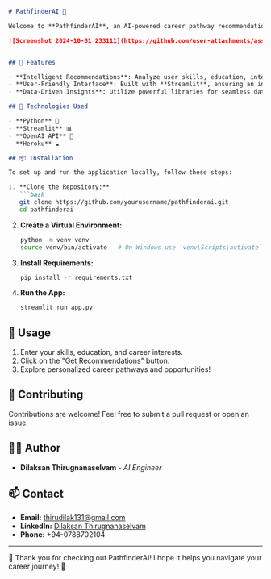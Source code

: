 ```markdown
# PathfinderAI 🌟

Welcome to **PathfinderAI**, an AI-powered career pathway recommendation tool designed to guide users in exploring personalized career opportunities!

![Screenshot 2024-10-01 233111](https://github.com/user-attachments/assets/9e80250c-801e-4cd5-a7cc-0b6de64a90bb)


## 🚀 Features

- **Intelligent Recommendations**: Analyze user skills, education, interests, and career goals to provide tailored pathways and opportunities.
- **User-Friendly Interface**: Built with **Streamlit**, ensuring an interactive and engaging experience.
- **Data-Driven Insights**: Utilize powerful libraries for seamless data processing and analysis.

## 🔧 Technologies Used

- **Python** 🐍
- **Streamlit** 📊
- **OpenAI API** 🤖
- **Heroku** ☁️

## 📦 Installation

To set up and run the application locally, follow these steps:

1. **Clone the Repository:**
   ```bash
   git clone https://github.com/yourusername/pathfinderai.git
   cd pathfinderai
   ```

2. **Create a Virtual Environment:**
   ```bash
   python -m venv venv
   source venv/bin/activate   # On Windows use `venv\Scripts\activate`
   ```

3. **Install Requirements:**
   ```bash
   pip install -r requirements.txt
   ```

4. **Run the App:**
   ```bash
   streamlit run app.py
   ```

## 📄 Usage

1. Enter your skills, education, and career interests.
2. Click on the "Get Recommendations" button.
3. Explore personalized career pathways and opportunities!

## 🤝 Contributing

Contributions are welcome! Feel free to submit a pull request or open an issue.

## 👨‍💻 Author

- **Dilaksan Thirugnanaselvam** - *AI Engineer*

## 📫 Contact

- **Email:** [thirudilak131@gmail.com](mailto:thirudilak131@gmail.com)
- **LinkedIn:** [Dilaksan Thirugnanaselvam](https://www.linkedin.com/in/dilaksan-thirugnanaselvam-65641b262/)
- **Phone:** +94-0788702104

---

🌟 Thank you for checking out PathfinderAI! I hope it helps you navigate your career journey! 🌟

```
